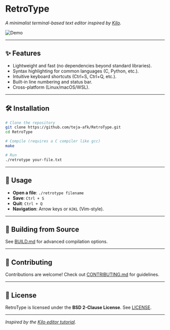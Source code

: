 # RetroType  
*A minimalist terminal-based text editor inspired by [Kilo](https://viewsourcecode.org/snaptoken/kilo/).*  

![Demo](assets/demo.gif) <!-- Add a GIF/screenshot later! -->

---

## ✨ Features  
- Lightweight and fast (no dependencies beyond standard libraries).  
- Syntax highlighting for common languages (C, Python, etc.).  
- Intuitive keyboard shortcuts (Ctrl+S, Ctrl+Q, etc.).  
- Built-in line numbering and status bar.  
- Cross-platform (Linux/macOS/WSL).  

---

## 🛠️ Installation  
```bash
# Clone the repository  
git clone https://github.com/teja-afk/RetroType.git  
cd RetroType  

# Compile (requires a C compiler like gcc)  
make  

# Run  
./retrotype your-file.txt  
```

---

## 📖 Usage  
- **Open a file**: `./retrotype filename`  
- **Save**: `Ctrl + S`  
- **Quit**: `Ctrl + Q`  
- **Navigation**: Arrow keys or `HJKL` (Vim-style).  

---

## 🔨 Building from Source  
See [BUILD.md](docs/BUILD.md) for advanced compilation options.  

---

## 🤝 Contributing  
Contributions are welcome! Check out [CONTRIBUTING.md](docs/CONTRIBUTING.md) for guidelines.  

---

## 📜 License  
RetroType is licensed under the **BSD 2-Clause License**. See [LICENSE](LICENSE).  

---

*Inspired by the [Kilo editor tutorial](https://viewsourcecode.org/snaptoken/kilo/).*  
